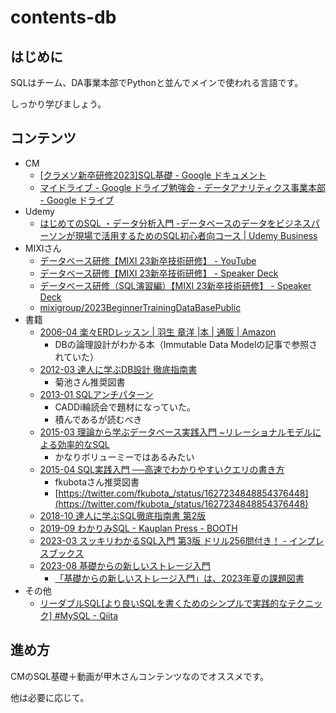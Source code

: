 # contents-db

## はじめに

SQLはチーム、DA事業本部でPythonと並んでメインで使われる言語です。

しっかり学びましょう。

## コンテンツ

- CM
  - [[クラメソ新卒研修2023]SQL基礎 - Google ドキュメント](https://docs.google.com/document/d/1XVCysYeaAVE2VGpKnXzBmPMtQ3l3_NnCshLUFE6GPWc/edit#heading=h.y4j9i5cknv7k)
  - [マイドライブ - Google ドライブ](https://drive.google.com/drive/my-drive)[勉強会 - データアナリティクス事業本部 - Google ドライブ](https://drive.google.com/drive/folders/1Yt3an7PJYluNNkjV0z_59I6CUgiG-AEE)
- Udemy
  - [はじめてのSQL ・データ分析入門 -データベースのデータをビジネスパーソンが現場で活用するためのSQL初心者向コース | Udemy Business](https://classmethodjp.udemy.com/course/standard-sql-for-beginners/)
- MIXIさん
  - [データベース研修【MIXI 23新卒技術研修】 - YouTube](https://www.youtube.com/watch?v=scp8QnjqKsg)
  - [データベース研修【MIXI 23新卒技術研修】 - Speaker Deck](https://speakerdeck.com/mixi_engineers/2023-database-training-01)
  - [データベース研修（SQL演習編）【MIXI 23新卒技術研修】 - Speaker Deck](https://speakerdeck.com/mixi_engineers/2023-database-training-02-sql)
  - [mixigroup/2023BeginnerTrainingDataBasePublic](https://github.com/mixigroup/2023BeginnerTrainingDataBasePublic)
- 書籍
  - [2006-04 楽々ERDレッスン | 羽生 章洋 |本 | 通販 | Amazon](https://www.amazon.co.jp/dp/4798110663)
    - DBの論理設計がわかる本（Immutable Data Modelの記事で参照されていた）
  - [2012-03 達人に学ぶDB設計 徹底指南書](https://www.amazon.co.jp/dp/B00EE1XPAI)
    - 菊池さん推奨図書
  - [2013-01 SQLアンチパターン](https://www.oreilly.co.jp/books/9784873115894/)
    - CADDi輪読会で題材になっていた。
    - 積んであるが読むべき
  - [2015-03 理論から学ぶデータベース実践入門 ~リレーショナルモデルによる効率的なSQL](https://www.amazon.co.jp/dp/4774171972)
    - かなりボリューミーではあるみたい
  - [2015-04 SQL実践入門 ──高速でわかりやすいクエリの書き方](https://www.amazon.co.jp/dp/B07JHRL1D3)
    - fkubotaさん推奨図書
    - [https://twitter.com/fkubota_/status/1627234848854376448](https://twitter.com/fkubota_/status/1627234848854376448)
  - [2018-10 達人に学ぶSQL徹底指南書 第2版](https://www.shoeisha.co.jp/book/detail/9784798157825)
  - [2019-09 わかりみSQL - Kauplan Press - BOOTH](https://booth.pm/ja/items/1576397)
  - [2023-03 スッキリわかるSQL入門 第3版 ドリル256問付き！ - インプレスブックス](https://book.impress.co.jp/books/1121101090)
  - [2023-08 基礎からの新しいストレージ入門](https://www.amazon.co.jp/dp/4802614136)
    - [「基礎からの新しいストレージ入門」は、2023年夏の課題図書](https://zenn.dev/tzkoba/articles/88ac78ad384d6c)
- その他
  - [リーダブルSQL[より良いSQLを書くためのシンプルで実践的なテクニック] #MySQL - Qiita](https://qiita.com/zackey2/items/883616dff71e51bf6563)

## 進め方

CMのSQL基礎＋動画が甲木さんコンテンツなのでオススメです。

他は必要に応じて。
